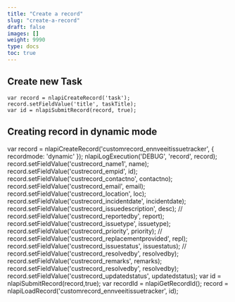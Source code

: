 ```yaml
---
title: "Create a record"
slug: "create-a-record"
draft: false
images: []
weight: 9990
type: docs
toc: true
---
```


## Create new Task
<!-- language: lang-js -->
    var record = nlapiCreateRecord('task');
    record.setFieldValue('title', taskTitle);
    var id = nlapiSubmitRecord(record, true);

## Creating record in dynamic mode
 var record = nlapiCreateRecord('customrecord_ennveeitissuetracker', { recordmode: 'dynamic' });
       nlapiLogExecution('DEBUG', 'record', record);
         record.setFieldValue('custrecord_name1', name);
       record.setFieldValue('custrecord_empid', id);
         record.setFieldValue('custrecord_contactno', contactno);
         record.setFieldValue('custrecord_email', email);
        record.setFieldValue('custrecord_location', loc);
        record.setFieldValue('custrecord_incidentdate', incidentdate);
        record.setFieldValue('custrecord_issuedescription', desc);
       // record.setFieldValue('custrecord_reportedby', report);
        record.setFieldValue('custrecord_issuetype', issuetype);
        record.setFieldValue('custrecord_priority', priority);
    //    record.setFieldValue('custrecord_replacementprovided', repl);
        record.setFieldValue('custrecord_issuestatus', issuestatus);
       // record.setFieldValue('custrecord_resolvedby', resolvedby);
        record.setFieldValue('custrecord_remarks', remarks);
        record.setFieldValue('custrecord_resolvedby', resolvedby);
        record.setFieldValue('custrecord_updatedstatus', updatedstatus);
         var id = nlapiSubmitRecord(record,true);
         var recordId = nlapiGetRecordId();
         record = nlapiLoadRecord('customrecord_ennveeitissuetracker', id);

